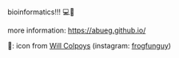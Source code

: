bioinformatics!!! 💻🧬

more information: https://abueg.github.io/

🎨: icon from [Will Colpoys](https://www.willcolpoys.com/) (instagram: [frogfunguy](https://www.instagram.com/frogfunguy/))

<!--
**abueg/abueg** is a ✨ _special_ ✨ repository because its `README.md` (this file) appears on your GitHub profile.

Here are some ideas to get you started:

- 🔭 I’m currently working on ...
- 🌱 I’m currently learning ...
- 👯 I’m looking to collaborate on ...
- 🤔 I’m looking for help with ...
- 💬 Ask me about ...
- 📫 How to reach me: ...
- 😄 Pronouns: ...
- ⚡ Fun fact: ...
-->
